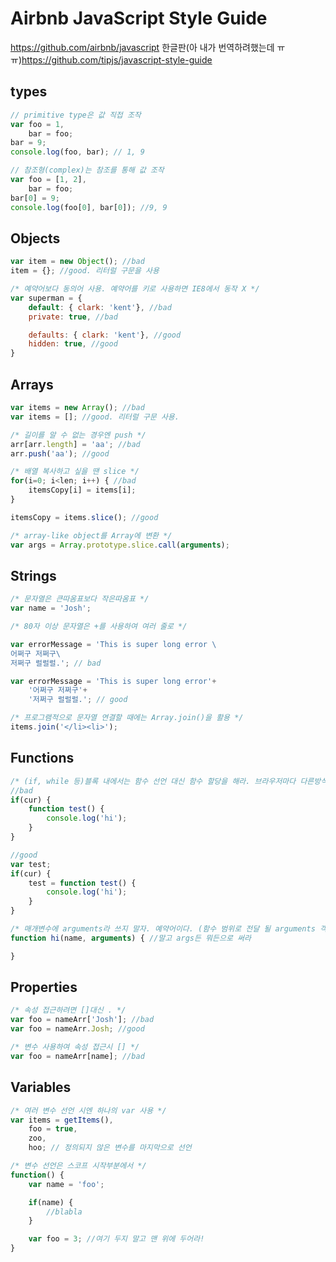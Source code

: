 # Airbnb JavaScript Style Guide
https://github.com/airbnb/javascript
한글판(아 내가 번역하려했는데 ㅠㅠ)https://github.com/tipjs/javascript-style-guide

## types
```javascript
// primitive type은 값 직접 조작
var foo = 1,
    bar = foo;
bar = 9;
console.log(foo, bar); // 1, 9

// 참조형(complex)는 참조를 통해 값 조작
var foo = [1, 2],
    bar = foo;
bar[0] = 9;
console.log(foo[0], bar[0]); //9, 9
```

## Objects
```javascript
var item = new Object(); //bad
item = {}; //good. 리터럴 구문을 사용

/* 예약어보다 동의어 사용. 예약어를 키로 사용하면 IE8에서 동작 X */
var superman = {
    default: { clark: 'kent'}, //bad
    private: true, //bad

    defaults: { clark: 'kent'}, //good
    hidden: true, //good
}
```

## Arrays
```javascript
var items = new Array(); //bad
var items = []; //good. 리터럴 구문 사용.

/* 길이를 알 수 없는 경우엔 push */
arr[arr.length] = 'aa'; //bad
arr.push('aa'); //good

/* 배열 복사하고 싶을 땐 slice */
for(i=0; i<len; i++) { //bad
    itemsCopy[i] = items[i];
}

itemsCopy = items.slice(); //good

/* array-like object를 Array에 변환 */
var args = Array.prototype.slice.call(arguments);
```

## Strings
```javascript
/* 문자열은 큰따옴표보다 작은따옴표 */
var name = 'Josh';

/* 80자 이상 문자열은 +를 사용하여 여러 줄로 */

var errorMessage = 'This is super long error \
어쩌구 저쩌구\
저쩌구 럴럴럴.'; // bad

var errorMessage = 'This is super long error'+
    '어쩌구 저쩌구'+
    '저쩌구 럴럴럴.'; // good

/* 프로그램적으로 문자열 연결할 때에는 Array.join()을 활용 */
items.join('</li><li>');
```

## Functions
```javascript
/* (if, while 등)블록 내에서는 함수 선언 대신 함수 할당을 해라. 브라우저마다 다른방식으로 해석 */
//bad
if(cur) {
    function test() {
        console.log('hi');
    }
}

//good
var test;
if(cur) {
    test = function test() {
        console.log('hi');
    }
}

/* 매개변수에 arguments라 쓰지 말자. 예약어이다. (함수 범위로 전달 될 arguments 객체 덮어씀) */
function hi(name, arguments) { //말고 args든 뭐든으로 써라

}
```

## Properties
```javascript
/* 속성 접근하려면 []대신 . */
var foo = nameArr['Josh']; //bad
var foo = nameArr.Josh; //good

/* 변수 사용하여 속성 접근시 [] */
var foo = nameArr[name]; //bad
```

## Variables
```javascript
/* 여러 변수 선언 시엔 하나의 var 사용 */
var items = getItems(),
    foo = true,
    zoo,
    hoo; // 정의되지 않은 변수를 마지막으로 선언

/* 변수 선언은 스코프 시작부분에서 */
function() {
    var name = 'foo';

    if(name) {
        //blabla
    }

    var foo = 3; //여기 두지 말고 맨 위에 두어라!
}
```

##


